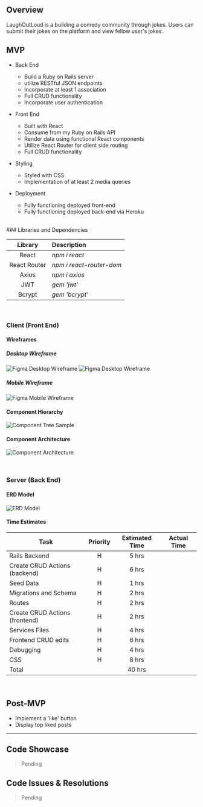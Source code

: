 <!-- CODENAME: BANANA -->
## Overview

LaughOutLoud is a building a comedy community through jokes. Users can submit their jokes on the platform and view fellow user's jokes.
<br>

## MVP

- Back End
  - Build a Ruby on Rails server
  - utilize RESTful JSON endpoints
  - Incorporate at least 1 association
  - Full CRUD functionality 
  - Incorporate user authentication

- Front End
  - Built with React
  - Consume from my Ruby on Rails API 
  - Render data using functional React components
  - Utilize React Router for client side routing
  - Full CRUD functionality 

- Styling
  - Styled with CSS
  - Implementation of at least 2 media queries

- Deployment
  - Fully functioning deployed front-end
  - Fully functioning deployed back-end via Heroku

<br>
### Libraries and Dependencies

|     Library      | Description                                |
| :--------------: | :----------------------------------------- |
|      React       | _npm i react_ |
|   React Router   | _npm i react-router-dom_ |
|     Axios        | _npm i axios_ |
|     JWT          | _gem 'jwt'_ |
|     Bcrypt       | _gem 'bcrypt'_ |

<br>

### Client (Front End)

#### Wireframes

##### Desktop Wireframe
![Figma Desktop Wireframe](https://i.ibb.co/2h3VZ4j/desktopwireframe.png)
![Figma Desktop Wireframe](https://i.ibb.co/58ZPzNR/desktopwireframe2.png)

##### Mobile Wireframe
![Figma Mobile Wireframe](https://i.ibb.co/1qWcnts/mobile-wireframes.png)




#### Component Hierarchy

![Component Tree Sample](https://i.ibb.co/HqL2JRk/Component-hierarchy.png)

#### Component Architecture

![Component Architecture](https://i.ibb.co/pxVSwZg/Component-architecture.png>)

<br>

### Server (Back End)

#### ERD Model
![ERD Model](https://i.ibb.co/DGp49yH/erd.png>)

#### Time Estimates

| Task | Priority | Estimated Time | Actual Time
|------| :----: | :----: | :----: |
| Rails Backend                  | H  | 5 hrs                    
| Create CRUD Actions (backend)  | H  | 6 hrs                      
| Seed Data                      | H  | 1 hrs                      
| Migrations and Schema          | H  | 2 hrs                       
| Routes                         | H  | 2 hrs                       
| Create CRUD Actions (frontend) | H  | 2 hrs                        
| Services Files                 | H  | 4 hrs                       
| Frontend CRUD edits            | H  | 6 hrs                      
| Debugging                      | H  | 4 hrs                      
| CSS                            | H  | 8 hrs                    
| Total                          |    | 40 hrs                   
<br>

## Post-MVP

- Implement a 'like' button
- Display top liked posts

***

## Code Showcase

> Pending

## Code Issues & Resolutions

> Pending